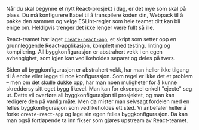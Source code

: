 Når du skal begynne et nytt React-prosjekt i dag, er det mye som skal på plass. Du må konfigurere Babel til å transpilere koden din, Webpack til å pakke den sammen og velge ESLint-regler som hele teamet ditt kan bli enige om. Heldigvis trenger det ikke lenger være fullt så ille.

React-teamet har laget [```create-react-app```](https://github.com/facebook/create-react-app), et skript som setter opp en grunnleggende React-applikasjon, komplett med testing, linting og kompilering. All byggkonfigurasjon er abstrahert vekk i en egen avhengighet, som igjen kan vedlikeholdes separat og deles på tvers.

Siden all byggkonfigurasjon er abstrahert vekk, har man heller ikke tilgang til å endre eller legge til noe konfigurasjon. Som regel er ikke det et problem – men om det skulle dukke opp, har man noen muligheter for å kunne skreddersy sitt eget bygg likevel. Man kan for eksempel enkelt "ejecte" seg ut. Dette vil overføre all byggkonfigurasjon til prosjektet, og man kan redigere den på vanlig måte. Men da mister man selvsagt fordelen med en felles byggkonfigurasjon som vedlikeholdes ett sted. Vi anbefaler heller å forke ```create-react-app``` og lage sin egen felles byggkonfigurasjon. Da kan man også fortløpende ta inn fikser som gjøres upstream av React-teamet.